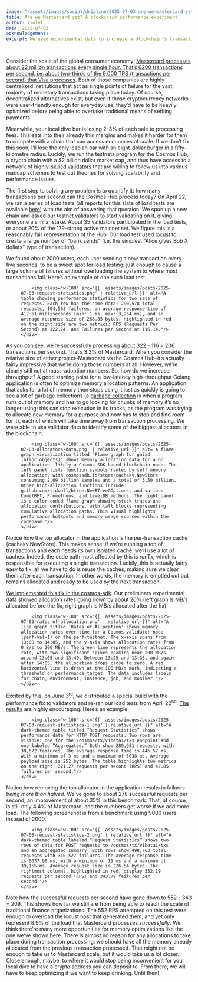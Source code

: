 ```yaml
---
image: "/assets/images/social/dripline/2025-07-03-are-we-mastercard-yet.webp"
title: Are we Mastercard yet? A blockchain performance experiment 
author: Violet
date: 2025-07-03
acknowledgement: 
excerpt: We used experimental data to increase a blockchain’s transactions per second by 35%.

---
```

Consider the scale of the global consumer economy: [Mastercard processes about 22 million transactions every single hour. That’s 6200 transactions per second, i.e. about two-thirds of the 9,000 TPS (transactions per second) that Visa processes](https://capitaloneshopping.com/research/number-of-credit-card-transactions/). Both of those companies are highly centralized institutions that act as single points of failure for the vast majority of monetary transactions taking place today. Of course, decentralized alternatives exist, but even if those cryptocurrency networks were user-friendly enough for everyday use, they’d have to be heavily optimized before being able to overtake traditional means of settling payments.

Meanwhile, your local dive bar is losing 2-3% of each sale to processing fees. This eats into their already thin margins and makes it harder for them to compete with a chain that can access economies of scale. If we don’t fix this soon, I’ll lose the only lesbian bar with an eight-dollar burger in a fifty-kilometre radius. Luckily, we run the testnets program for the Cosmos Hub, a crypto chain with a $2 billion dollar market cap, and thus have access to a network of [highly-skilled validators](https://testnets.hypha.coop/) that are willing to follow us into various madcap schemes to test out theories for solving scalability and performance issues.

The first step to solving any problem is to quantify it: how many transactions per second can the Cosmos Hub process today? On April 22, we ran a series of load tests (all reports for this slate of load tests are available [here](https://github.com/cosmos/testnets/tree/master/testnet-tuesdays/gameday09/reports)) with the aim of answering that question. We spun up a new chain and asked our testnet validators to start validating on it, giving everyone a similar stake. About 35 validators participated in the load tests, or about 20% of the 179-strong active mainnet set. We figure this is a reasonably fair representation of the Hub. Our load test used [locust](https://locust.io/) to create a large number of "bank sends" (i.e. the simplest "Alice gives Bob X dollars" type of transaction).

We found about 2000 users, each user sending a new transaction every five seconds, to be a sweet spot for load testing: just enough to cause a large volume of failures without overloading the system to where most transactions fail. Here’s an example of one such load test:


<figure class="pb4">
    <div class='flex items-center justify-center' style="width: 100%;">

        <img class="w-100" src="{{ 'assets/images/posts/2025-07-03-request-statistics.png' | relative_url }}" alt="A table showing performance statistics for two sets of requests. Each row has the same data: 290,578 total requests, 104,563 failures, an average response time of 412.51 milliseconds (min: 1 ms, max: 3,264 ms), and an average response size of 268.85 bytes. Highlighted in red on the right side are two metrics: RPS (Requests Per Second) at 322.74, and Failures per Second at 116.14."/>
    </div>

</figure>

As you can see, we’re successfully processing about 322 - 116 = 206 transactions per second. That’s 3.3% of Mastercard. When you consider the relative size of either project–Mastercard vs the Cosmos Hub–it’s actually fairly impressive that we’re doing those numbers at all. However, we’re clearly still not at mass-adoption numbers. So, how do we increase throughput? A good starting point for a low-latency high-throughput Golang application is often to optimize memory allocation patterns. An application that asks for a lot of memory then stops using it just as quickly is going to see a lot of garbage collections  (a [garbage collection](https://en.wikipedia.org/wiki/Garbage_collection_(computer_science)) is when a program runs out of memory and has to go looking for chunks of memory it’s no longer using; this can stop execution in its tracks, as the program was trying to allocate new memory for a purpose and now has to stop and find room for it), each of which will take time away from transaction processing. We were able to use validator data to identify some of the biggest allocators in the blockchain:


<figure class="pb4">
    <div class='flex items-center justify-center' style="width: 100%;">

        <img class="w-100" src="{{ 'assets/images/posts/2025-07-03-allocators-data.png' | relative_url }}" alt='A flame graph visualization titled "Flame graph for gaiad (alloc_objects)" shows memory allocation data for a Go application, likely a Cosmos SDK-based blockchain node. The left panel lists function symbols ranked by self memory allocation, with cosmossdk.io/store/cachekv.NewStore consuming 2.09 billion samples and a total of 3.50 billion. Other high-allocation functions include github.com/tidwall/btree.NewBTreeGOptions, and various CometBFT, Prometheus, and LevelDB methods. The right panel is a color-coded flame graph showing stack traces and allocation contributions, with tall blocks representing cumulative allocation paths. This visual highlights performance hotspots and memory usage sources within the codebase.'/>
    </div>
  
</figure>

Notice how the top allocator in the application is the per-transaction cache (cachekv.NewStore). This makes sense: if we’re running a ton of transactions and each needs its own isolated cache, we’ll use a lot of caches. Indeed, the code path most affected by this is runTx, which is responsible for executing a single transaction. Luckily, this is actually fairly easy to fix: all we have to do is reuse the caches, making sure we clear them after each transaction. In other words, the memory is emptied out but remains allocated and ready to be used by the next transaction.

[We implemented this fix in the cosmos-sdk](https://github.com/cosmos/cosmos-sdk/pull/24608). Our preliminary experimental data showed allocation rates going down by about 20% (left graph is MB/s allocated before the fix, right graph is MB/s allocated after the fix):


<figure class="pb4">
    <div class='flex items-center justify-center' style="width: 100%;">

        <img class="w-100" src="{{ 'assets/images/posts/2025-07-03-rates-of-allocation.png' | relative_url }}" alt="A line graph titled 'Rates of Allocation' shows memory allocation rates over time for a Cosmos validator node (perf-val-1) on the perf-testnet. The x-axis spans from 13:00 to 14:05, and the y-axis shows allocation rates from 0 B/s to 200 MB/s. The green line represents the allocation rate, with two significant spikes peaking near 200 MB/s around 13:05 and 13:40. Between 13:25 and 13:35, and again after 14:05, the allocation drops close to zero. A red horizontal line is drawn at the 100 MB/s mark, indicating a threshold or performance target. The data includes labels for chain, environment, instance, job, and moniker."/>
    </div>
</figure>


Excited by this, on June 3<sup>rd</sup>, we distributed a special build with the performance fix to validators and re-ran our load tests from April 22<sup>nd</sup>. [The results](https://github.com/hyphacoop/testnets/tree/master/testnet-tuesdays/gameday10/reports) are highly encouraging. Here’s an example:

<figure class="pb4">
    <div class='flex items-center justify-center' style="width: 100%;">

        <img class="w-100" src="{{ 'assets/images/posts/2025-07-03-request-statistics-1.png' | relative_url }}" alt="A dark-themed table titled “Request Statistics” shows performance data for HTTP POST requests. Two rows are visible: one for the /cosmos/tx/v1beta1/txs endpoint and one labeled “Aggregated.” Both show 289,931 requests, with 38,672 failures. The average response time is 446.57 ms, with a minimum of 3 ms and a maximum of 5038 ms. Average payload size is 252 bytes. The table highlights two metrics on the right: 321.27 requests per second (RPS) and 42.85 failures per second."/>
    </div>
</figure>


Notice how removing the top allocator in the application results in failures *being more than halved*. We’ve gone to about 278 successful requests per second, an improvement of about 35% in this benchmark. That, of course, is still only 4.4% of Mastercard, and the numbers get worse if we add more load. The following screenshot is from a benchmark using 9000 users instead of 2000:



<figure class="pb4">
    <div class='flex items-center justify-center' style="width: 100%;">

        <img class="w-100" src="{{ 'assets/images/posts/2025-07-03-request-statistics-2.png' | relative_url }}" alt="A dark-themed table labeled “Request Statistics” shows two rows of data for POST requests to /cosmos/tx/v1beta1/txs and an aggregated summary. Both rows show 498,763 total requests with 310,527 failures. The average response time is 6037.98 ms, with a minimum of 11 ms and a maximum of 39,155 ms. Average request size is 226.54 bytes. The rightmost columns, highlighted in red, display 552.19 requests per second (RPS) and 343.79 failures per second."/>
    </div>
</figure>


Note how the successful requests per second have gone down to 552 - 343 = 209. This shows how far we still are from being able to reach the scale of traditional finance organizations. The 552 RPS attempted on this test were enough to overload the locust host that generated them, and yet only represent 8.9% of the load that Mastercard processes *successfully*. We think there’re many more opportunities for memory optimizations like the one we’ve shown here. There is almost no reason for any allocations to take place during transaction processing: we should have all the memory already allocated from the previous transaction processed. That might not be enough to take us to Mastercard scale, but it would take us a lot closer. Close enough, maybe, to where it would stop being inconvenient for your local dive to have a crypto address you can deposit to. From there, we will have to keep optimizing if we want to keep drinking. Until then!


  
